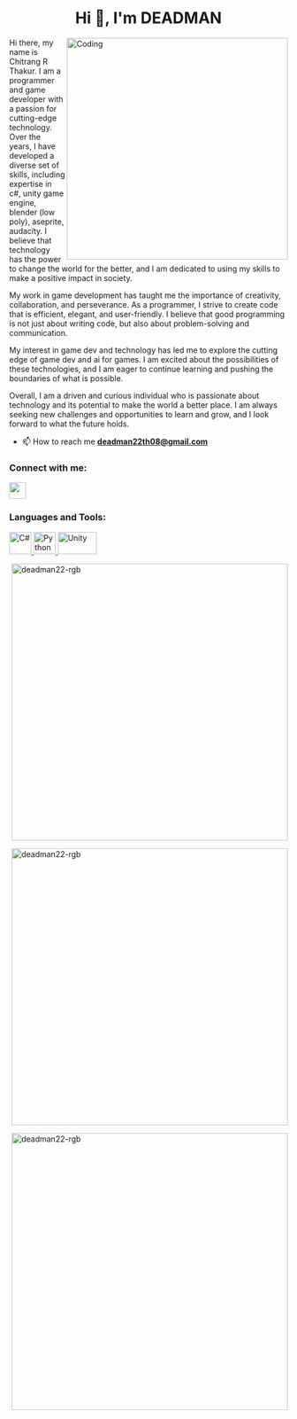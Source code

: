 <h1 align="center">Hi 👋, I'm DEADMAN</h1>
<img align="right" alt="Coding" width="400" src="https://www.pixel4k.com/wp-content/uploads/2021/03/hiroyuki-sanada-as-scorpion-mortal-kombat-4k_1615192289-2048x1152.jpg.webp">
<!--<img align="right" alt="Coding" width="400" style="border-radius:50%" src="https://scontent.fhyd2-1.fna.fbcdn.net/v/t1.6435-9/61700587_1374107669404720_7341415988786626560_n.jpg?_nc_cat=105&ccb=1-7&_nc_sid=09cbfe&_nc_ohc=yA8i0G-rT7IAX99tFia&_nc_ht=scontent.fhyd2-1.fna&oh=00_AfAYJRZyWU-yyOaDyABCQ9eJ544lwEoddhmVsbWUaEtMZg&oe=6432395C">-->
Hi there, my name is Chitrang R Thakur. I am a programmer and game developer with a passion for cutting-edge technology. Over the years, I have developed a diverse set of skills, including expertise in c#, unity game engine, blender (low poly), aseprite, audacity. I believe that technology has the power to change the world for the better, and I am dedicated to using my skills to make a positive impact in society.

My work in game development has taught me the importance of creativity, collaboration, and perseverance. As a programmer, I strive to create code that is efficient, elegant, and user-friendly. I believe that good programming is not just about writing code, but also about problem-solving and communication.

My interest in game dev and technology has led me to explore the cutting edge of game dev and ai for games. I am excited about the possibilities of these technologies, and I am eager to continue learning and pushing the boundaries of what is possible.

Overall, I am a driven and curious individual who is passionate about technology and its potential to make the world a better place. I am always seeking new challenges and opportunities to learn and grow, and I look forward to what the future holds.

- 📫 How to reach me **deadman22th08@gmail.com**

<h3 align="left">Connect with me:</h3>
<p align="left">
<a href="https://www.instagram.com/chitraaaaang/" target="blank"><img align="center" src="https://upload.wikimedia.org/wikipedia/commons/thumb/a/a5/Instagram_icon.png/2048px-Instagram_icon.png" height="30" width="30" /></a>
</p>

<h3 align="left">Languages and Tools:</h3>
<p align="left"> <a href="https://learn.microsoft.com/en-us/dotnet/csharp/" target="_blank"> <img src="https://upload.wikimedia.org/wikipedia/commons/thumb/0/0d/C_Sharp_wordmark.svg/1200px-C_Sharp_wordmark.svg.png" alt="C#" width="40" height="40"/> </a> <a href="https://www.python.org" target="_blank"> <img src="https://s3.dualstack.us-east-2.amazonaws.com/pythondotorg-assets/media/community/logos/python-logo-only.png" alt="Python" width="40" height="40"/> </a> <a href="https://www.unity.com" target="_blank"> <img src="https://logos-world.net/wp-content/uploads/2021/11/Unity-Emblem-700x394.png" alt="Unity" width="70" height="40"/> </a> </p>
<p>&nbsp;<img align="center" width="500" src="https://github-readme-stats.vercel.app/api?username=deadman22-rgb&show_icons=true&locale=en" alt="deadman22-rgb" /></p>
<p>&nbsp;<img align="center" width="500" src="https://github-readme-streak-stats.herokuapp.com/?user=deadman22-rgb" alt="deadman22-rgb" /></p>
<p>&nbsp;<img align="center" width="500" src="https://github-readme-stats.vercel.app/api/top-langs/?username=deadman22-rgb&layout=compact" alt="deadman22-rgb" /></p>
<!--
**deadman22-rgb/deadman22-rgb** is a ✨ _special_ ✨ repository because its `README.md` (this file) appears on your GitHub profile.

Here are some ideas to get you started:

- 🔭 I’m currently working on ...
- 🌱 I’m currently learning ...
- 👯 I’m looking to collaborate on ...
- 🤔 I’m looking for help with ...
- 💬 Ask me about ...
- 📫 How to reach me: ...
- 😄 Pronouns: ...
- ⚡ Fun fact: ...
-->
